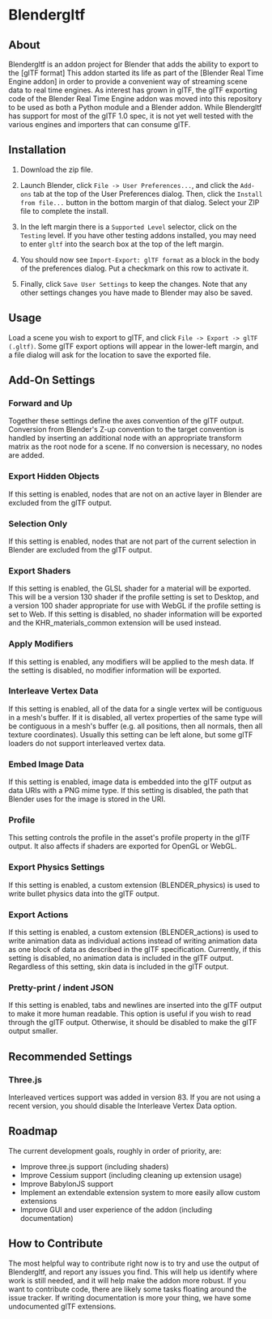 # Blendergltf

## About

Blendergltf is an addon project for Blender that adds the ability to export to the [glTF format]
 This addon started its life as part of the [Blender Real Time
Engine addon]  in order to provide a
convenient way of streaming scene data to real time  engines. As interest has 
grown in glTF, the glTF exporting code of the Blender Real Time Engine addon was moved 
into this repository to be used as both a Python module and a Blender addon. While
Blendergltf has support for most of the glTF 1.0 spec, it is not yet well tested with
the various engines and importers that can consume glTF.

## Installation

1. Download the zip file.

2. Launch Blender, click `File -> User Preferences...`, and click the `Add-ons` tab
at the top of the User Preferences dialog.  Then, click the `Install from file...`
button in the bottom margin of that dialog.  Select your ZIP file to complete
the install.

3. In the left margin there is a `Supported Level` selector, click on the
`Testing` level.  If you have other testing addons installed, you may need
to enter `gltf` into the search box at the top of the left margin.

4. You should now see `Import-Export: glTF format` as a block in the body of the
preferences dialog.  Put a checkmark on this row to activate it.

5. Finally, click `Save User Settings` to keep the changes.  Note that any other
settings changes you have made to Blender may also be saved.

## Usage

Load a scene you wish to export to glTF, and click `File -> Export -> glTF (.gltf)`.
Some glTF export options will appear in the lower-left margin, and a file dialog
will ask for the location to save the exported file.

## Add-On Settings
### Forward and Up
Together these settings define the axes convention of the glTF output. Conversion
from Blender's Z-up convention to the target convention is handled by inserting
an additional node with an appropriate transform matrix as the root node for a scene.
If no conversion is necessary, no nodes are added.
### Export Hidden Objects
If this setting is enabled, nodes that are not on an active layer in Blender are
excluded from the glTF output.
### Selection Only
If this setting is enabled, nodes that are not part of the current selection in 
Blender are excluded from the glTF output.
### Export Shaders
If this setting is enabled, the GLSL shader for a material will be exported. This
will be a version 130 shader if the profile setting is set to Desktop, and a version
100 shader appropriate for use with WebGL if the profile setting is set to Web.
If this setting is disabled, no shader information will be exported and the
KHR_materials_common extension will be used instead.
### Apply Modifiers
If this setting is enabled, any modifiers will be applied to the mesh data. If the
setting is disabled, no modifier information will be exported.
### Interleave Vertex Data
If this setting is enabled, all of the data for a single vertex will be contiguous
in a mesh's buffer. If it is disabled, all vertex properties of the same type will
be contiguous in a mesh's buffer (e.g. all positions, then all normals, then all
texture coordinates). Usually this setting can be left alone, but some glTF loaders
do not support interleaved vertex data.
### Embed Image Data
If this setting is enabled, image data is embedded into the glTF output as data
URIs with a PNG mime type. If this setting is disabled, the path that Blender
uses for the image is stored in the URI.
### Profile
This setting controls the profile in the asset's profile property in
the glTF output. It also affects if shaders are exported for OpenGL or WebGL.
### Export Physics Settings
If this setting is enabled, a custom extension (BLENDER_physics) is used to write
bullet physics data into the glTF output.
### Export Actions
If this setting is enabled, a custom extension (BLENDER_actions) is used to write
animation data as individual actions instead of writing animation data as one
block of data as described in the glTF specification. Currently, if this setting
is disabled, no animation data is included in the glTF output. Regardless of this
setting, skin data is included in the glTF output.
### Pretty-print / indent JSON
If this setting is enabled, tabs and newlines are inserted into the glTF output
to make it more human readable. This option is useful if you wish to read through
the glTF output. Otherwise, it should be disabled to make the glTF output smaller.

## Recommended Settings
### Three.js
Interleaved vertices support was added in version 83. If you are not using a recent version, you should disable the Interleave Vertex Data option.

## Roadmap

The current development goals, roughly in order of priority, are:
* Improve three.js support (including shaders)
* Improve Cessium support (including cleaning up extension usage)
* Improve BabylonJS support
* Implement an extendable extension system to more easily allow custom extensions
* Improve GUI and user experience of the addon (including documentation)

## How to Contribute
The most helpful way to contribute right now is to try and use the output of 
Blendergltf, and report any issues you find. This will help us identify where work 
is still needed, and it will help make the addon more robust. If you want to
 contribute code, there are likely some tasks floating around the issue tracker. 
If writing documentation is more your thing, we have some undocumented glTF 
extensions.

